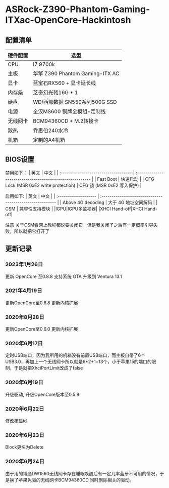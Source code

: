 # ASRock-Z390-Phantom-Gaming-ITXac-OpenCore-Hackintosh

## 配置清单
|硬件配置|选型
|---|---|
|CPU|i7 9700k||
|主板|华擎 Z390 Phantom Gaming-ITX AC|
|显卡|蓝宝石RX560 + 显卡延长线|
|内存条|芝奇幻光戟16G * 1|
|硬盘|WD/西部数据 SN550系列500G SSD|
|电源|全汉MS600 铜牌全模组+定制线|
|无线网卡|BCM94360CD + M.2转接卡|
|散热|乔思伯240水冷|
|机箱|定制的A4机箱|

## BIOS设置
禁用如下：
| 英文 | 中文 |
| :----------------------------------- | :------------------------------------------------------- |
| Fast Boot | 快速启动 |
| CFG Lock (MSR 0xE2 write protection) | CFG 锁 (MSR 0xE2 写入保护) |

启用如下:
| 英文 | 中文 |
| :------------------- | :------------------------------------------------------- |
| Above 4G decoding | 大于 4G 地址空间解码 |
| CSM | 兼容性支持模块 |
|IGPU|IGPU多监视器|
|XHCI Hand-off|XHCI Hand-off|

注意 关于CSM看网上教程都说要关闭它，但是我关闭了之后有一定概率引导失败，所以就把它打开了

## 更新记录
### 2023年1月26日
更新 OpenCore 至0.8.8
支持系统 OTA 升级到 Ventura 13.1

### 2021年4月19日
更新OpenCore至0.6.8
更新内核扩展

### 2020年8月28日
更新OpenCore至0.6.0
更新内核扩展

### 2020年6月17日
定时USB端口，因为我所用的机箱没有前置USB端口，而主板自带了6个USB3.0，再加上一个无线网卡所以就是6*2+1=13个，小于苹果15的端口的限制，于是就把XhciPortLimit改成了false

### 2020年6月19日
升级驱动, 升级OpenCore版本至0.5.9

### 2020年6月22日
修改核显id

### 2020年6月23日
Block更名为Delete

### 2020年6月24日
由于用的博通DW1560无线网卡存在睡眠唤醒后有一定几率蓝牙不可用的情况，于是换了苹果免驱的无线网卡BCM94360CD,同时删除相关的驱动。